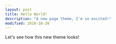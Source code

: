 ```yaml
---
layout: post
title: Hello World!
description: "A new page theme, I'm so excited!"
modified: 2018-10-20
---
```


Let's see how this new theme looks!
